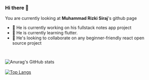 ### Hi there 👋

You are currently looking at **Muhammad Rizki Siraj**'s github page
<ul>
<li>
  🔭 He is currently working on his fullstack notes app project
  </li>
<li>
  🌱 He is currently learning flutter.
  </li>
<li>
  👯 He's looking to collaborate on any beginner-friendly react open source project
  </li>
 </ul>
 <br />


<!--
**rizkisiraj/rizkisiraj** is a ✨ _special_ ✨ repository because its `README.md` (this file) appears on your GitHub profile.

Here are some ideas to get you started:

- 🔭 I’m currently working on ...
- 🌱 I’m currently learning ...
- 👯 I’m looking to collaborate on ...
- 🤔 I’m looking for help with ...
- 💬 Ask me about ...
- 📫 How to reach me: ...
- 😄 Pronouns: ...
- ⚡ Fun fact: ...
-->


![Anurag's GitHub stats](https://github-readme-stats.vercel.app/api?username=rizkisiraj&count_private=true&theme=radical)
<br />
<br />
[![Top Langs](https://github-readme-stats.vercel.app/api/top-langs/?username=rizkisiraj&layout=compact&theme=radical)](https://github.com/anuraghazra/github-readme-stats)
